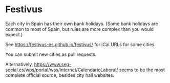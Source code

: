 # Festivus

Each city in Spain has their own bank holidays.
(Some bank holidays are common to most of Spain, but rules are more complex than you would expect.)

See <https://festivus-es.github.io/festivus/> for iCal URLs for some cities.

You can submit new cities as pull requests.

Alternatively, <https://www.seg-social.es/wps/portal/wss/internet/CalendarioLaboral/> seems to be the most complete official source, besides city hall websites.
